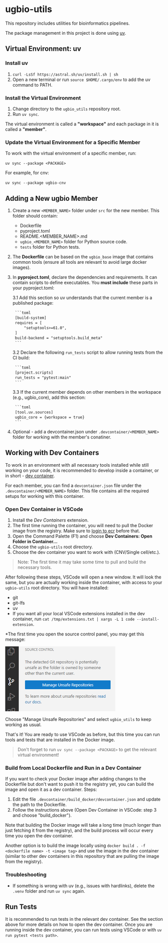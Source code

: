 # ugbio-utils
This repository includes utilities for bioinformatics pipelines.

The package management in this project is done using [uv](https://docs.astral.sh/uv/).

## Virtual Environment: uv

### Install uv
1. `curl -LsSf https://astral.sh/uv/install.sh | sh`
2. Open a new terminal or run `source $HOME/.cargo/env` to add the uv command to PATH.

### Install the Virtual Environment
1. Change directory to the `ugbio_utils` repository root.
2. Run `uv sync`.

The virtual environment is called a **"workspace"** and each package in it is called a **"member"**.

### Update the Virtual Environment for a Specific Member
To work with the virtual environment of a specific member, run:

`uv sync --package <PACKAGE>`

For example, for cnv:

`uv sync --package ugbio-cnv`

## Adding a New ugbio Member
1. Create a new `<MEMBER_NAME>` folder under `src` for the new member. This folder should contain:
    - Dockerfile
    - pyproject.toml 
    - README.<MEMBER_NAME>.md
    - `ugbio_<MEMBER_NAME>` folder for Python source code.
    - `tests` folder for Python tests.

2. The **Dockerfile** can be based on the `ugbio_base` image that contains common tools (ensure all tools are relevant to avoid large docker images).
3. In **pyproject.toml**, declare the dependencies and requirements. It can contain scripts to define executables. You **must include** these parts in your pyproject.toml:

    3.1 Add this section so uv understands that the current member is a published package:
        
        ```toml
        [build-system]
        requires = [
            "setuptools>=61.0",
        ]
        build-backend = "setuptools.build_meta"
        ```
    
    3.2 Declare the following `run_tests` script to allow running tests from the CI build:
        
        ```toml
        [project.scripts]
        run_tests = "pytest:main"
        ```
    
    3.3 If the current member depends on other members in the workspace (e.g., ugbio_core), add this section:

        ```toml
        [tool.uv.sources]
        ugbio_core = {workspace = true}
        ```

4. Optional - add a devcontainer.json under `.devcontainer/<MEMBER_NAME>` folder for working with the member's conatiner.

## Working with Dev Containers
To work in an environment with all necessary tools installed while still working on your code, it is recommended to develop inside a container, or in short - [dev container](https://containers.dev/).

For each member, you can find a `devcontainer.json` file under the `.devcontainer/<MEMBER_NAME>` folder. This file contains all the required setups for working with this container.

### Open Dev Container in VSCode
1. Install the *Dev Containers* extension.
2. The first time running the container, you will need to pull the Docker image from the registry. Make sure to <u>login to ecr</u> before that.
3. Open the Command Palette (F1) and choose **Dev Containers: Open Folder in Container...**
4. Choose the `ugbio-utils` root directory.
5. Choose the dev container you want to work with (CNV/Single cell/etc.).

> Note: The first time it may take some time to pull and build the necessary tools.

After following these steps, VSCode will open a new window. It will look the same, but you are actually working inside the container, with access to your `ugbio-utils` root directory. You will have installed:
* git
* git-lfs
* uv
* If you want all your local VSCode extensions installed in the dev container, run `cat /tmp/extensions.txt | xargs -L 1 code --install-extension`.

*The first time you open the source control panel, you may get this message:

![alt text](.devcontainer/image.png)

Choose "Manage Unsafe Repositories" and select `ugbio_utils` to keep working as usual.

That's it! You are ready to use VSCode as before, but this time you can run tools and tests that are installed in the Docker image.

> Don't forget to run `uv sync --package <PACKAGE>` to get the relevant virtual environment!

### Build from Local Dockerfile and Run in a Dev Container
If you want to check your Docker image after adding changes to the Dockerfile but don't want to push it to the registry yet, you can build the image and open it as a dev container. Steps:

1. Edit the file `.devcontainer/build_docker/devcontainer.json` and update the path to the Dockerfile.
2. Follow the instructions above (Open Dev Container in VSCode: step 3 and choose "build_docker").

Note that building the Docker image will take a long time (much longer than just fetching it from the registry), and the build process will occur every time you open the dev container.

Another option is to build the image locally using `docker build . -f <dockerfile name> -t <image tag>` and use the image in the dev container (similar to other dev containers in this repository that are pulling the image from the registry).

### Troubleshooting

- If something is wrong with uv (e.g., issues with hardlinks), delete the `.venv` folder and run `uv sync` again.

## Run Tests
It is recommended to run tests in the relevant dev container. See the section above for more details on how to open the dev container. Once you are running inside the dev container, you can run tests using VSCode or with `uv run pytest <tests path>`.


